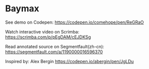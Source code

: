 # Baymax

See demo on Codepen: https://codepen.io/comehope/pen/ReGRaO

Watch interactive video on Scrimba: https://scrimba.com/p/pEgDAM/cEJDKSg

Read annotated source on Segmentfault(zh-cn): https://segmentfault.com/a/1190000016596370

Inspired by: Alex Bergin https://codepen.io/abergin/pen/JgLDu

